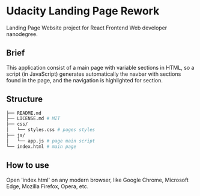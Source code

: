 # Udacity Landing Page Rework
Landing Page Website project for React Frontend Web developer nanodegree.

## Brief
This application consist of a main page with variable sections in HTML, so
a script (in JavaScript) generates automatically the navbar with sections
found in the page, and the navigation is highlighted for section.

## Structure

```bash
├── README.md
├── LICENSE.md # MIT
├── css/
│   └── styles.css # pages styles
├── js/
│   └── app.js # page main script
└── index.html # main page
```
## How to use
Open 'index.html' on any modern browser, like Google Chrome, Microsoft Edge, Mozilla Firefox, Opera, etc.
